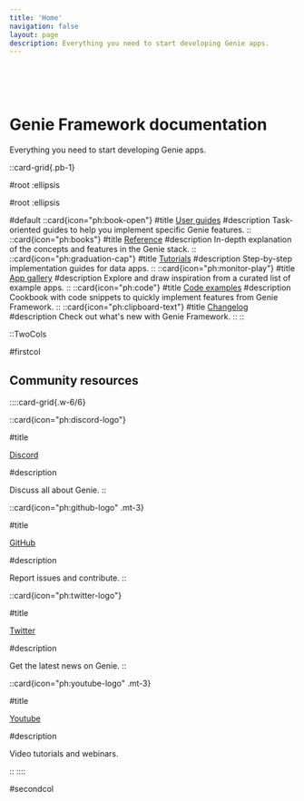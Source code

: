 ```yaml
---
title: 'Home'
navigation: false
layout: page
description: Everything you need to start developing Genie apps.
---
```


<br/>
<br/>
<br/>

# Genie Framework documentation

Everything you need to start developing Genie apps.


::card-grid{.pb-1}

#root
:ellipsis

#root
:ellipsis

#default
  ::card{icon="ph:book-open"}
  #title
  [User guides](guides/)
  #description
Task-oriented guides to help you implement specific Genie features.
  ::
  ::card{icon="ph:books"}
  #title
  [Reference](reference/overview/)
  #description
In-depth explanation of the concepts and features in the Genie stack.
  ::
  ::card{icon="ph:graduation-cap"}
  #title
  [Tutorials](tutorials/)
  #description
  Step-by-step implementation guides for data apps.
  ::
  ::card{icon="ph:monitor-play"}
  #title
  [App gallery](app-gallery/)
  #description
  Explore and draw inspiration from a curated list of example apps.
  ::
  ::card{icon="ph:code"}
  #title
  [Code examples](examples/)
  #description
  Cookbook with code snippets to quickly implement features from Genie Framework.
  ::
  ::card{icon="ph:clipboard-text"}
  #title
  [Changelog](changelog/)
  #description
  Check out what's new with Genie Framework.
  ::
::


::TwoCols

#firstcol

## Community resources

::::card-grid{.w-6/6}
<span>

::card{icon="ph:discord-logo"}

#title

[Discord](https://discord.gg/9zyZbD6J7H)

#description

Discuss all about Genie.
::

::card{icon="ph:github-logo" .mt-3}

#title

[GitHub](https://github.com/GenieFramework/Genie.jl)

#description

Report issues and contribute.
::

</span>


<span>

::card{icon="ph:twitter-logo"}

#title

[Twitter](https://twitter.com/GenieMVC)

#description

Get the latest news on Genie.
::


::card{icon="ph:youtube-logo" .mt-3}

#title

[Youtube](https://www.youtube.com/@genieframework)

#description

Video tutorials and webinars.

::
</span>
::::

#secondcol


<!-- ## Genie Cloud demo -->
<!---->
<!---->
<!-- <iframe width="100%" height="315px" src="https://www.youtube.com/embed/g5V8rTvFDwo" title="YouTube video player" frameborder="0" allow="accelerometer; autoplay; clipboard-write; encrypted-media; gyroscope; picture-in-picture; web-share" allowfullscreen></iframe> -->
<!-- :: -->

